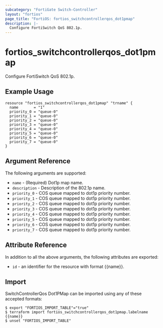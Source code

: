```yaml
---
subcategory: "FortiGate Switch-Controller"
layout: "fortios"
page_title: "FortiOS: fortios_switchcontrollerqos_dot1pmap"
description: |-
  Configure FortiSwitch QoS 802.1p.
---
```


# fortios_switchcontrollerqos_dot1pmap
Configure FortiSwitch QoS 802.1p.

## Example Usage

```hcl
resource "fortios_switchcontrollerqos_dot1pmap" "trname" {
  name       = "1"
  priority_0 = "queue-0"
  priority_1 = "queue-0"
  priority_2 = "queue-0"
  priority_3 = "queue-0"
  priority_4 = "queue-0"
  priority_5 = "queue-0"
  priority_6 = "queue-0"
  priority_7 = "queue-0"
}
```

## Argument Reference


The following arguments are supported:

* `name` - (Required) Dot1p map name.
* `description` - Description of the 802.1p name.
* `priority_0` - COS queue mapped to dot1p priority number.
* `priority_1` - COS queue mapped to dot1p priority number.
* `priority_2` - COS queue mapped to dot1p priority number.
* `priority_3` - COS queue mapped to dot1p priority number.
* `priority_4` - COS queue mapped to dot1p priority number.
* `priority_5` - COS queue mapped to dot1p priority number.
* `priority_6` - COS queue mapped to dot1p priority number.
* `priority_7` - COS queue mapped to dot1p priority number.


## Attribute Reference

In addition to all the above arguments, the following attributes are exported:
* `id` - an identifier for the resource with format {{name}}.

## Import

SwitchControllerQos Dot1PMap can be imported using any of these accepted formats:
```
$ export "FORTIOS_IMPORT_TABLE"="true"
$ terraform import fortios_switchcontrollerqos_dot1pmap.labelname {{name}}
$ unset "FORTIOS_IMPORT_TABLE"
```

